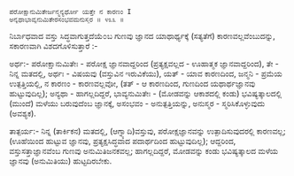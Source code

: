 ```
ಪರೋಕ್ಷಾನುಮಿತೇರ್ಜನ್ಮನ್ಯರ್ಥೋ ಯತ್ತೇ ನ ಕಾರಣಂ I
ಅನ್ಯಥಾಭಾವ್ಯನುಮಿತೇರಸಂಭವಮನುಸ್ಮರ ॥ ೪೩೩ ॥
```

ನಿರ್ಬಾಧವಾದ ವಸ್ತು ಸಿದ್ಧವಾಗುತ್ತದೆಯೆ೦ಬ ಗುಣವು ಜ್ಞಾನದ ಯಾಥಾರ್ಥ್ಯಕ್ಕೆ (ಸತ್ಯತೆಗೆ) ಕಾರಣವಲ್ಲವೆಂಬುದನ್ನು, ಸಕಾರಣವಾಗಿ ವಿಶದಗೊಳಿಸುತ್ತಾರೆ :-

ಅರ್ಥ:- ಪರೋಕ್ಷಾನುಮಿತೇಃ - ಪರೋಕ್ಷ ಜ್ಞಾನವಾದ್ದರಿಂದ (ಪ್ರತ್ಯಕ್ಷವಲ್ಲದ - ಊಹಾತ್ಮಕ ಜ್ಞಾನವಾದ್ದರಿಂದ), ತೇ - ನಿನ್ನ ಮತದಲ್ಲಿ, ಅರ್ಥಃ - ವಿಷಯವು (ವಸ್ತುವಿನ ಇರುವಿಕೆಯು), ಯತ್ - ಯಾವ ಕಾರಣದಿಂದ, ಜನ್ಮನಿ - ಪ್ರಮೆಯ ಉತ್ಪತ್ತಿಯಲ್ಲಿ, ನ ಕಾರಣಂ - ಕಾರಣವಲ್ಲವೋ, (ತತ್ - ಆ ಕಾರಣದಿಂದ, ಗುಣದಿಂದ ಯಥಾರ್ಥಜ್ಞಾನವು ಹುಟ್ಟುವುದಿಲ್ಲ); ಅನ್ಯಥಾ - ಹಾಗಲ್ಲದಿದ್ದರೆ, ಭಾವ್ಯನುಮಿತೇಃ - (ಮೋಡವನ್ನು ಆಕಾಶದಲ್ಲಿ ಕಂಡು) ಭವಿಷ್ಯತ್ಕಾಲದಲ್ಲಿ (ಮುಂದೆ) ಮಳೆಯು ಬರುವುದೆಂಬ ಜ್ಞಾನಕ್ಕೆ, ಅಸಂಭವಂ - ಅನುತ್ಪತ್ತಿಯನ್ನು, ಅನುಸ್ಮರ - ಸ್ಮರಿಸಿಕೊಳ್ಳುವುದು (ಅವಶ್ಯಕ). 

ತಾತ್ಪರ್ಯ:- ನಿನ್ನ (ತಾರ್ಕಿಕನ) ಮತದಲ್ಲಿ, (ಆಗ್ನ್ಯಾದಿ)ವಸ್ತುವು, ಪರೋಕ್ಷಜ್ಞಾನವನ್ನು ಉತ್ಪಾದಿಸುವುದರಲ್ಲಿ ಕಾರಣವಲ್ಲ; (ಊಹೆಯಿಂದ ಹುಟ್ಟುವ ಜ್ಞಾನವು, ಪ್ರತ್ಯಕ್ಷಸಿದ್ಧವಾದ ಪದಾರ್ಥದಿಂದ ಹುಟ್ಟುವುದಿಲ್ಲ); ಆದ್ದರಿಂದ, ವಸ್ತುಸತ್ತಾಜ್ಞಾನವೆಂಬ ಗುಣವು ಅನುಮಿತಿಜನಕವಲ್ಲ; ಹಾಗಲ್ಲದಿದ್ದರೆ, ಮೋಡವನ್ನು ಕಂಡು ಭವಿಷ್ಯತ್ಕಾಲದ ಮಳೆಯ ಜ್ಞಾನವು (ಅನುಮಿತಿಯು) ಹುಟ್ಟದಿರಬೇಕು.
